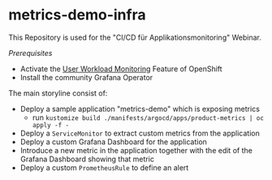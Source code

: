 # metrics-demo-infra

This Repository is used for the "CI/CD für Applikationsmonitoring" Webinar.

_Prerequisites_

- Activate the [User Workload Monitoring](https://docs.openshift.com/container-platform/4.6/monitoring/enabling-monitoring-for-user-defined-projects.html) Feature of OpenShift
- Install the community Grafana Operator

The main storyline consist of:

- Deploy a sample application "metrics-demo" which is exposing metrics
  - run `kustomize build ./manifests/argocd/apps/product-metrics | oc apply -f -`
- Deploy a `ServiceMonitor` to extract custom metrics from the application
- Deploy a custom Grafana Dashboard for the application
- Introduce a new metric in the application together with the edit of the Grafana Dashboard showing that metric
- Deploy a custom `PrometheusRule` to define an alert
